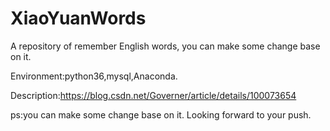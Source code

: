 # XiaoYuanWords
A repository of remember English words, you can make some change base on it.

Environment:python36,mysql,Anaconda.

Description:https://blog.csdn.net/Governer/article/details/100073654

ps:you can make some change base on it. Looking forward to your push.
